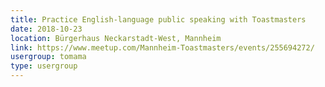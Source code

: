 ```yaml
---
title: Practice English-language public speaking with Toastmasters
date: 2018-10-23
location: Bürgerhaus Neckarstadt-West, Mannheim
link: https://www.meetup.com/Mannheim-Toastmasters/events/255694272/
usergroup: tomama
type: usergroup
---
```


